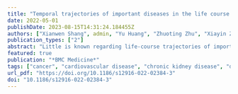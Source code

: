 ```yaml
---
title: "Temporal trajectories of important diseases in the life course and premature mortality in the UK Biobank"
date: 2022-05-01
publishDate: 2023-08-15T14:31:24.184455Z
authors: ["Xianwen Shang", admin, "Yu Huang", "Zhuoting Zhu", "Xiayin Zhang", "Shunming Liu", "Jiahao Liu", "Shulin Tang", "Wei Wang", "Honghua Yu", "Zongyuan Ge", "Mingguang He"]
publication_types: ["2"]
abstract: "Little is known regarding life-course trajectories of important diseases. We aimed to identify diseases that were strongly associated with mortality and test temporal trajectories of these diseases before mortality."
featured: true
publication: "*BMC Medicine*"
tags: ["cancer", "cardiovascular disease", "chronic kidney disease", "disease trajectory", "hypertension", "multimorbidity", "multiple chronic diseases", "premature mortality"]
url_pdf: "https://doi.org/10.1186/s12916-022-02384-3"
doi: "10.1186/s12916-022-02384-3"
---
```


